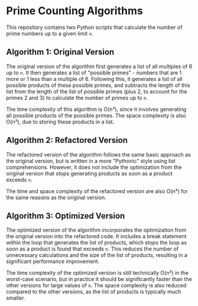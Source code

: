 # Prime Counting Algorithms

This repository contains two Python scripts that calculate the number of prime numbers up to a given limit `n`.

## Algorithm 1: Original Version

The original version of the algorithm first generates a list of all multiples of 6 up to `n`. It then generates a list of "possible primes" - numbers that are 1 more or 1 less than a multiple of 6. Following this, it generates a list of all possible products of these possible primes, and subtracts the length of this list from the length of the list of possible primes (plus 2, to account for the primes 2 and 3) to calculate the number of primes up to `n`.

The time complexity of this algorithm is O(n²), since it involves generating all possible products of the possible primes. The space complexity is also O(n²), due to storing these products in a list.

## Algorithm 2: Refactored Version

The refactored version of the algorithm follows the same basic approach as the original version, but is written in a more "Pythonic" style using list comprehensions. However, it does not include the optimization from the original version that stops generating products as soon as a product exceeds `n`.

The time and space complexity of the refactored version are also O(n²) for the same reasons as the original version.

## Algorithm 3: Optimized Version

The optimized version of the algorithm incorporates the optimization from the original version into the refactored code. It includes a break statement within the loop that generates the list of products, which stops the loop as soon as a product is found that exceeds `n`. This reduces the number of unnecessary calculations and the size of the list of products, resulting in a significant performance improvement.

The time complexity of the optimized version is still technically O(n²) in the worst-case scenario, but in practice it should be significantly faster than the other versions for large values of `n`. The space complexity is also reduced compared to the other versions, as the list of products is typically much smaller.
